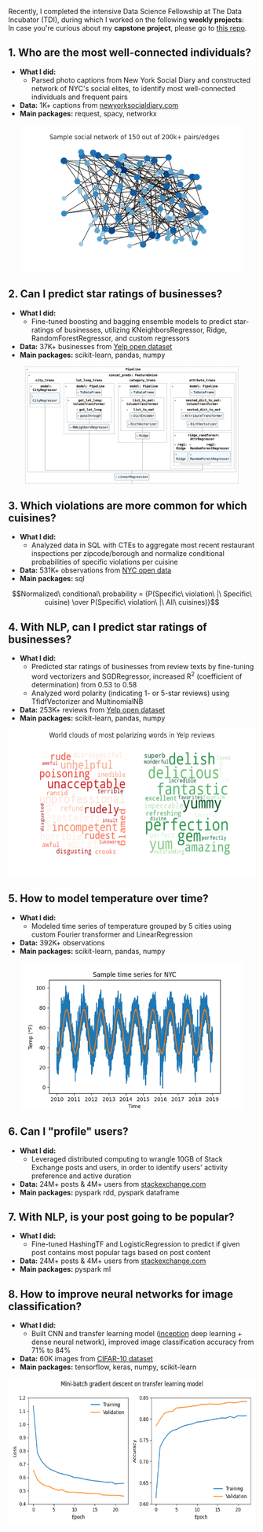 Recently, I completed the intensive Data Science Fellowship at The Data Incubator (TDI), during which I worked on the following **weekly projects**: \
In case you're curious about my **capstone project**, please go to [this repo](https://github.com/LisiWang/tdi_capstone_project.git).
## 1. Who are the most well-connected individuals?
- **What I did:**
  - Parsed photo captions from New York Social Diary and constructed network of NYC's social elites, to identify most well-connected individuals and frequent pairs
- **Data:** 1K+ captions from [newyorksocialdiary.com](https://www.newyorksocialdiary.com/)
- **Main packages:** request, spacy, networkx
<p align="center">
<img src="viz/graph.png" height="300">
</p>

## 2. Can I predict star ratings of businesses?
- **What I did:**
  - Fine-tuned boosting and bagging ensemble models to predict star-ratings of businesses, utilizing KNeighborsRegressor, Ridge, RandomForestRegressor, and custom regressors
- **Data:** 37K+ businesses from [Yelp open dataset](https://www.yelp.com/dataset)
- **Main packages:** scikit-learn, pandas, numpy
<p align="center">
<img src="viz/ml.png" height="240">
</p>

## 3. Which violations are more common for which cuisines?
- **What I did:**
  - Analyzed data in SQL with CTEs to aggregate most recent restaurant inspections per zipcode/borough and normalize conditional probabilities of specific violations per cuisine
- **Data:** 531K+ observations from [NYC open data](https://data.cityofnewyork.us/Health/DOHMH-New-York-City-Restaurant-Inspection-Results/43nn-pn8j/about_data)
- **Main packages:** sql
```math
Normalized\ conditional\ probability = {P(Specific\ violation\ |\ Specific\ cuisine) \over P(Specific\ violation\ |\ All\ cuisines)}
```

## 4. With NLP, can I predict star ratings of businesses?
- **What I did:**
  - Predicted star ratings of businesses from review texts by fine-tuning word vectorizers and SGDRegressor, increased R<sup>2</sup> (coefficient of determination) from 0.53 to 0.58
  - Analyzed word polarity (indicating 1- or 5-star reviews) using TfidfVectorizer and MultinomialNB
- **Data:** 253K+ reviews from [Yelp open dataset](https://www.yelp.com/dataset)
- **Main packages:** scikit-learn, pandas, numpy
<p align="center">
<img src="viz/nlp.png" height="300">
</p>

## 5. How to model temperature over time?
- **What I did:**
  - Modeled time series of temperature grouped by 5 cities using custom Fourier transformer and LinearRegression
- **Data:** 392K+ observations
- **Main packages:** scikit-learn, pandas, numpy
<p align="center">
<img src="viz/ts.png" height="300">
</p>

## 6. Can I "profile" users?
- **What I did:**
  - Leveraged distributed computing to wrangle 10GB of Stack Exchange posts and users, in order to identify users' activity preference and active duration
- **Data:** 24M+ posts & 4M+ users from [stackexchange.com](https://archive.org/details/stackexchange)
- **Main packages:** pyspark rdd, pyspark dataframe

## 7. With NLP, is your post going to be popular?
- **What I did:**
  - Fine-tuned HashingTF and LogisticRegression to predict if given post contains most popular tags based on post content
- **Data:** 24M+ posts & 4M+ users from [stackexchange.com](https://archive.org/details/stackexchange)
- **Main packages:** pyspark ml

## 8. How to improve neural networks for image classification?
- **What I did:**
  - Built CNN and transfer learning model ([inception](https://github.com/tensorflow/tpu/tree/906be5267106a72d51d682d6fda15210118840cf/models/experimental/inception) deep learning + dense neural network), improved image classification accuracy from 71% to 84%
- **Data:** 60K images from [CIFAR-10 dataset](https://www.cs.toronto.edu/~kriz/cifar.html)
- **Main packages:** tensorflow, keras, numpy, scikit-learn
<p align="center">
<img src="viz/tf.png" height="300">
</p>
